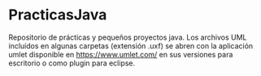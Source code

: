 # PracticasJava
Repositorio de prácticas y pequeños proyectos java.
Los archivos UML incluídos en algunas carpetas (extensión .uxf) se abren con la aplicación umlet disponible en https://www.umlet.com/ en sus versiones para escritorio o como plugin para eclipse.
